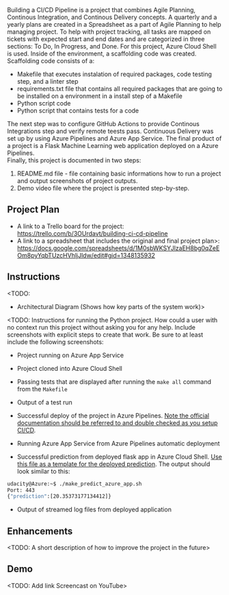 Building a CI/CD Pipeline is a project that combines Agile Planning, Continous Integration, and Continous Delivery concepts. A quarterly and a yearly plans are created in a Spreadsheet as a part of Agile Planning to help managing project. To help with project tracking, all tasks are mapped on tickets with expected start and end dates and are categorized in three sections: To Do, In Progress, and Done. For this project, Azure Cloud Shell is used. Inside of the environment, a scaffolding code was created. Scaffolding code consists of a: 
* Makefile that executes instalation of required packages, code testing step, and a linter step
* requirements.txt file that contains all required packages that are going to be installed on a environment in a install step of a Makefile
* Python script code
* Python script that contains tests for a code  

The next step was to configure GitHub Actions to provide Continous Integrations step and verify remote teests pass. Continuous Delivery was set up by using Azure Pipelines and Azure App Service. The final product of a project is a Flask Machine Learning web application deployed on a Azure Pipelines.  
Finally, this project is documented in two steps:
1. README.md file - file containing basic informations how to run a project and output screenshots of project outputs.
2. Demo video file where the project is presented step-by-step.

## Project Plan

* A link to a Trello board for the project: https://trello.com/b/3OUrdavt/building-ci-cd-pipeline
* A link to a spreadsheet that includes the original and final project plan>: https://docs.google.com/spreadsheets/d/1M0sbWKSYJlzaEH8bg0qZeEOm8pyYqbTUzcHVhljJldw/edit#gid=1348135932

## Instructions

<TODO:  
* Architectural Diagram (Shows how key parts of the system work)>

<TODO:  Instructions for running the Python project.  How could a user with no context run this project without asking you for any help.  Include screenshots with explicit steps to create that work. Be sure to at least include the following screenshots:

* Project running on Azure App Service

* Project cloned into Azure Cloud Shell

* Passing tests that are displayed after running the `make all` command from the `Makefile`

* Output of a test run

* Successful deploy of the project in Azure Pipelines.  [Note the official documentation should be referred to and double checked as you setup CI/CD](https://docs.microsoft.com/en-us/azure/devops/pipelines/ecosystems/python-webapp?view=azure-devops).

* Running Azure App Service from Azure Pipelines automatic deployment

* Successful prediction from deployed flask app in Azure Cloud Shell.  [Use this file as a template for the deployed prediction](https://github.com/udacity/nd082-Azure-Cloud-DevOps-Starter-Code/blob/master/C2-AgileDevelopmentwithAzure/project/starter_files/flask-sklearn/make_predict_azure_app.sh).
The output should look similar to this:

```bash
udacity@Azure:~$ ./make_predict_azure_app.sh
Port: 443
{"prediction":[20.35373177134412]}
```

* Output of streamed log files from deployed application

> 

## Enhancements

<TODO: A short description of how to improve the project in the future>

## Demo 

<TODO: Add link Screencast on YouTube>


